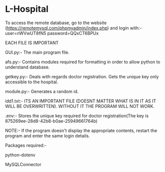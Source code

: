 # L-Hospital


To access the remote database, go to the website (https://remotemysql.com/phpmyadmin/index.php) and login with:-
user=nWVwUT8fN5
password=QQxCT6BPUx

EACH FILE IS IMPORTANT

GUI.py:- The main program file.

afs.py:- Contains modules required for formatting in order to allow python to understand database.

getkey.py:- Deals with regards doctor registration. Gets the unique key only accessible to the hospital.

module.py:- Generates a random id.

idd1.txt:- ITS AN IMPORTANT FILE (DOESNT MATTER WHAT IS IN IT AS IT WILL BE OVERWRITTEN). WITHOUT IT THE PROGRAM WILL NOT WORK.

.env:- Stores the unique key required for doctor registration(The key is 875269ee-28d8-42b8-b0ae-25949661764b)

NOTE:- If the program doesn't display the appropriate contents, restart the program and enter the same login details.

Packages required:-

python-dotenv 

MySQLConnector

